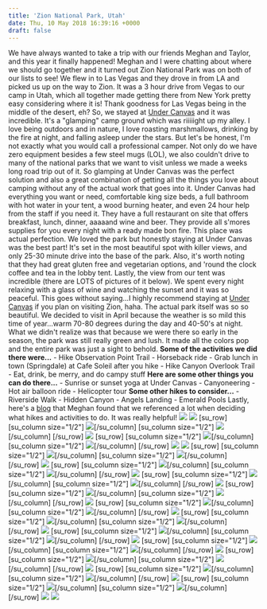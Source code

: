 ```yaml
---
title: 'Zion National Park, Utah'
date: Thu, 10 May 2018 16:39:16 +0000
draft: false
---
```


We have always wanted to take a trip with our friends Meghan and Taylor, and this year it finally happened! Meghan and I were chatting about where we should go together and it turned out Zion National Park was on both of our lists to see! We flew in to Las Vegas and they drove in from LA and picked us up on the way to Zion. It was a 3 hour drive from Vegas to our camp in Utah, which all together made getting there from New York pretty easy considering where it is! Thank goodness for Las Vegas being in the middle of the desert, eh? So, we stayed at [Under Canvas](https://www.instagram.com/undercanvasofficial/?hl=en) and it was incredible. It's a "glamping" camp ground which was riiiiight up my alley. I love being outdoors and in nature, I love roasting marshmallows, drinking by the fire at night, and falling asleep under the stars. But let's be honest, I'm not exactly what you would call a professional camper. Not only do we have zero equipment besides a few steel mugs (LOL), we also couldn't drive to many of the national parks that we want to visit unless we made a weeks long road trip out of it. So glamping at Under Canvas was the perfect solution and also a great combination of getting all the things you love about camping without any of the actual work that goes into it. Under Canvas had everything you want or need, comfortable king size beds, a full bathroom with hot water in your tent, a wood burning heater, and even 24 hour help from the staff if you need it. They have a full restaurant on site that offers breakfast, lunch, dinner, aaaaand wine and beer. They provide all s'mores supplies for you every night with a ready made bon fire. This place was actual perfection. We loved the park but honestly staying at Under Canvas was the best part! It's set in the most beautiful spot with killer views, and only 25-30 minute drive into the base of the park. Also, it's worth noting that they had great gluten free and vegetarian options, and 'round the clock coffee and tea in the lobby tent. Lastly, the view from our tent was incredible (there are LOTS of pictures of it below). We spent every night relaxing with a glass of wine and watching the sunset and it was so peaceful. This goes without saying...I highly recommend staying at [Under Canvas](https://www.instagram.com/undercanvasofficial/?hl=en) if you plan on visiting Zion, haha. The actual park itself was so so beautiful. We decided to visit in April because the weather is so mild this time of year...warm 70-80 degrees during the day and 40-50's at night. What we didn't realize was that because we were there so early in the season, the park was still really green and lush. It made all the colors pop and the entire park was just a sight to behold. **Some of the activities we did there were...** \- Hike Observation Point Trail - Horseback ride - Grab lunch in town (Springdale) at Cafe Soleil after you hike - Hike Canyon Overlook Trail - Eat, drink, be merry, and do campy stuff **Here are some other things you can do there...** \- Sunrise or sunset yoga at Under Canvas - Canyoneering - Hot air balloon ride - Helicopter tour **Some other hikes to consider...** \- Riverside Walk - Hidden Canyon - Angels Landing - Emerald Pools Lastly, here's a [blog](https://www.earthtrekkers.com/) that Meghan found that we referenced a lot when deciding what hikes and activities to do. It was really helpful! ![](http://jennajuby.com/wp-content/uploads/2018/05/ZionBlog-1.jpg) ![](http://jennajuby.com/wp-content/uploads/2018/05/ZionBlog-3.jpg) \[su\_row\] \[su\_column size="1/2"\] ![](http://jennajuby.com/wp-content/uploads/2018/05/ZionBlog-2.jpg)\[/su\_column\] \[su\_column size="1/2"\] ![](http://jennajuby.com/wp-content/uploads/2018/05/ZionBlog-5.jpg)\[/su\_column\] \[/su\_row\] ![](http://jennajuby.com/wp-content/uploads/2018/05/ZionBlog-6.jpg) \[su\_row\] \[su\_column size="1/2"\] ![](http://jennajuby.com/wp-content/uploads/2018/05/ZionBlog-8.jpg)\[/su\_column\] \[su\_column size="1/2"\] ![](http://jennajuby.com/wp-content/uploads/2018/05/ZionBlog-9.jpg)\[/su\_column\] \[/su\_row\] ![](http://jennajuby.com/wp-content/uploads/2018/05/ZionBlog-4.jpg) ![](http://jennajuby.com/wp-content/uploads/2018/05/ZionBlog-7.jpg) \[su\_row\] \[su\_column size="1/2"\] ![](http://jennajuby.com/wp-content/uploads/2018/05/ZionBlog-10.jpg)\[/su\_column\] \[su\_column size="1/2"\] ![](http://jennajuby.com/wp-content/uploads/2018/05/ZionBlog-11.jpg)\[/su\_column\] \[/su\_row\] ![](http://jennajuby.com/wp-content/uploads/2018/05/ZionBlog-16.jpg) \[su\_row\] \[su\_column size="1/2"\] ![](http://jennajuby.com/wp-content/uploads/2018/05/ZionBlog-13.jpg)\[/su\_column\] \[su\_column size="1/2"\] ![](http://jennajuby.com/wp-content/uploads/2018/05/ZionBlog-12.jpg)\[/su\_column\] \[/su\_row\] ![](http://jennajuby.com/wp-content/uploads/2018/05/ZionBlog-25.jpg) \[su\_row\] \[su\_column size="1/2"\] ![](http://jennajuby.com/wp-content/uploads/2018/05/ZionBlog-15.jpg)\[/su\_column\] \[su\_column size="1/2"\] ![](http://jennajuby.com/wp-content/uploads/2018/05/ZionBlog-17.jpg)\[/su\_column\] \[/su\_row\] ![](http://jennajuby.com/wp-content/uploads/2018/05/ZionBlog-19.jpg) \[su\_row\] \[su\_column size="1/2"\] ![](http://jennajuby.com/wp-content/uploads/2018/05/ZionBlog-20.jpg)\[/su\_column\] \[su\_column size="1/2"\] ![](http://jennajuby.com/wp-content/uploads/2018/05/ZionBlog-24.jpg)\[/su\_column\] \[/su\_row\] ![](http://jennajuby.com/wp-content/uploads/2018/05/ZionBlog-23.jpg) \[su\_row\] \[su\_column size="1/2"\] ![](http://jennajuby.com/wp-content/uploads/2018/05/ZionBlog-21.jpg)\[/su\_column\] \[su\_column size="1/2"\] ![](http://jennajuby.com/wp-content/uploads/2018/05/ZionBlog-18.jpg)\[/su\_column\] \[/su\_row\] ![](http://jennajuby.com/wp-content/uploads/2018/05/ZionBlog-46.jpg) \[su\_row\] \[su\_column size="1/2"\] ![](http://jennajuby.com/wp-content/uploads/2018/05/ZionBlog-27.jpg)\[/su\_column\] \[su\_column size="1/2"\] ![](http://jennajuby.com/wp-content/uploads/2018/05/ZionBlog-26.jpg)\[/su\_column\] \[/su\_row\] ![](http://jennajuby.com/wp-content/uploads/2018/05/ZionBlog-44.jpg) \[su\_row\] \[su\_column size="1/2"\] ![](http://jennajuby.com/wp-content/uploads/2018/05/ZionBlog-29.jpg)\[/su\_column\] \[su\_column size="1/2"\] ![](http://jennajuby.com/wp-content/uploads/2018/05/ZionBlog-28.jpg)\[/su\_column\] \[/su\_row\] ![](http://jennajuby.com/wp-content/uploads/2018/05/ZionBlog-45.jpg) \[su\_row\] \[su\_column size="1/2"\] ![](http://jennajuby.com/wp-content/uploads/2018/05/ZionBlog-42.jpg)\[/su\_column\] \[su\_column size="1/2"\] ![](http://jennajuby.com/wp-content/uploads/2018/05/ZionBlog-43.jpg)\[/su\_column\] \[/su\_row\] ![](http://jennajuby.com/wp-content/uploads/2018/05/ZionBlog-32.jpg) \[su\_row\] \[su\_column size="1/2"\] ![](http://jennajuby.com/wp-content/uploads/2018/05/ZionBlog-33.jpg)\[/su\_column\] \[su\_column size="1/2"\] ![](http://jennajuby.com/wp-content/uploads/2018/05/ZionBlog-34.jpg)\[/su\_column\] \[/su\_row\] ![](http://jennajuby.com/wp-content/uploads/2018/05/ZionBlog-37.jpg) \[su\_row\] \[su\_column size="1/2"\] ![](http://jennajuby.com/wp-content/uploads/2018/05/ZionBlog-36.jpg)\[/su\_column\] \[su\_column size="1/2"\] ![](http://jennajuby.com/wp-content/uploads/2018/05/ZionBlog-38.jpg)\[/su\_column\] \[/su\_row\] ![](http://jennajuby.com/wp-content/uploads/2018/05/ZionBlog-35.jpg) \[su\_row\] \[su\_column size="1/2"\] ![](http://jennajuby.com/wp-content/uploads/2018/05/ZionBlog-41.jpg)\[/su\_column\] \[su\_column size="1/2"\] ![](http://jennajuby.com/wp-content/uploads/2018/05/ZionBlog-40.jpg)\[/su\_column\] \[/su\_row\] ![](http://jennajuby.com/wp-content/uploads/2018/05/ZionBlog-30.jpg) ![](http://jennajuby.com/wp-content/uploads/2018/05/ZionBlog-47.jpg)